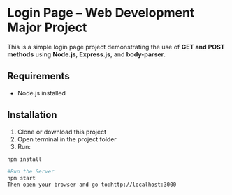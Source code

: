 # Login Page – Web Development Major Project

This is a simple login page project demonstrating the use of **GET and POST methods** using **Node.js**, **Express.js**, and **body-parser**.

## Requirements

- Node.js installed

## Installation

1. Clone or download this project
2. Open terminal in the project folder
3. Run:

```bash
npm install

#Run the Server
npm start
Then open your browser and go to:http://localhost:3000
